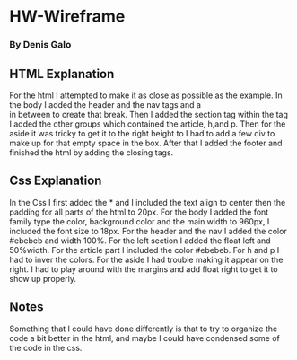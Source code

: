 # HW-Wireframe 

### By Denis Galo

## HTML Explanation

For the html I attempted to make it as close as possible as the example. In the body I added the header and the nav tags and a <br> in between to create that break. Then I added the section tag within the tag I added the other groups which contained the article, h,and p. Then for the aside it was tricky to  get it to the right height to I had to add a few div to make up for that empty space in the box. After that I added the footer and finished the html by adding the closing tags.

## Css Explanation

In the Css I first added the * and I included the text align to center then the padding for all parts of the html to 20px. For the body I added the font family type the color, background color and the main width to 960px, I included the font size to 18px. For the header and the nav I added the color #ebebeb and width 100%. For the left section I added the float left and 50%width. For the article part I included the color #ebebeb. For h and p I had to inver the colors. For the aside I had trouble making it appear on the right. I had to play around with the margins and add float right to get it to show up properly.

## Notes

Something that I could have done differently is that to try to organize the code a bit better in the html, and maybe I could have condensed some of the code in the css.


